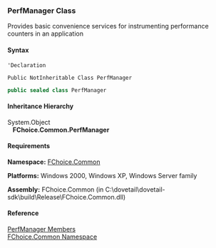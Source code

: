 ﻿### PerfManager Class

Provides basic convenience services for instrumenting performance counters in an application

#### Syntax

```vbnet
'Declaration

Public NotInheritable Class PerfManager 
```

```csharp
public sealed class PerfManager 
```

#### Inheritance Hierarchy

System.Object  
   **FChoice.Common.PerfManager**  

#### Requirements

**Namespace:** [FChoice.Common](FChoice.Common~FChoice.Common_namespace.md)

**Platforms:** Windows 2000, Windows XP, Windows Server family

**Assembly:** FChoice.Common (in C:\\dovetail\\dovetail-sdk\\build\\Release\\FChoice.Common.dll)

#### Reference

[PerfManager Members](FChoice.Common~FChoice.Common.PerfManager_members.md)  
[FChoice.Common Namespace](FChoice.Common~FChoice.Common_namespace.md)
